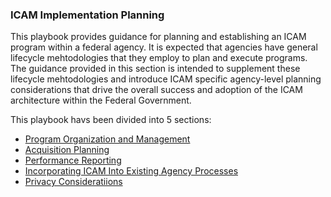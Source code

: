 ### ICAM Implementation Planning

This playbook provides guidance for planning and establishing an ICAM program within a federal agency. It is expected that agencies have general lifecycle mehtodologies that they employ to plan and execute programs. The guidance provided in this section is intended to supplement these lifecycle mehtodologies and introduce ICAM specific agency-level planning considerations that drive the overall success and adoption of the ICAM architecture within the Federal Government.

This playbook havs been divided into 5 sections:

* [Program Organization and Management](../program-guides/prog-mgmt/index/)
* [Acquisition Planning](../program-guides/acq-plan/)
* [Performance Reporting](../program-guides/perf-rept/)
* [Incorporating ICAM Into Existing Agency Processes](../program-guides/incorp/index/)
* [Privacy Consideratiions](../program-guides/privacy/index/)



